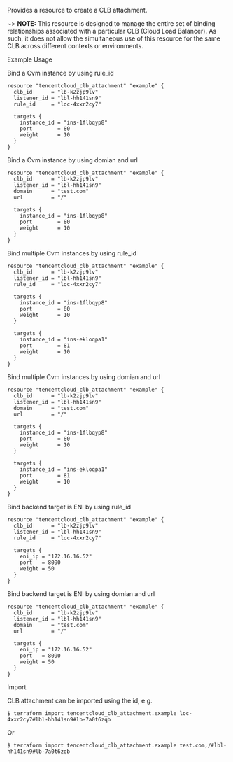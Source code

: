 Provides a resource to create a CLB attachment.

~> **NOTE:** This resource is designed to manage the entire set of binding relationships associated with a particular CLB (Cloud Load Balancer). As such, it does not allow the simultaneous use of this resource for the same CLB across different contexts or environments.

Example Usage

Bind a Cvm instance by using rule_id

```hcl
resource "tencentcloud_clb_attachment" "example" {
  clb_id      = "lb-k2zjp9lv"
  listener_id = "lbl-hh141sn9"
  rule_id     = "loc-4xxr2cy7"

  targets {
    instance_id = "ins-1flbqyp8"
    port        = 80
    weight      = 10
  }
}
```

Bind a Cvm instance by using domian and url

```hcl
resource "tencentcloud_clb_attachment" "example" {
  clb_id      = "lb-k2zjp9lv"
  listener_id = "lbl-hh141sn9"
  domain      = "test.com"
  url         = "/"

  targets {
    instance_id = "ins-1flbqyp8"
    port        = 80
    weight      = 10
  }
}
```

Bind multiple Cvm instances by using rule_id

```hcl
resource "tencentcloud_clb_attachment" "example" {
  clb_id      = "lb-k2zjp9lv"
  listener_id = "lbl-hh141sn9"
  rule_id     = "loc-4xxr2cy7"

  targets {
    instance_id = "ins-1flbqyp8"
    port        = 80
    weight      = 10
  }
  
  targets {
    instance_id = "ins-ekloqpa1"
    port        = 81
    weight      = 10
  }
}
```

Bind multiple Cvm instances by using domian and url

```hcl
resource "tencentcloud_clb_attachment" "example" {
  clb_id      = "lb-k2zjp9lv"
  listener_id = "lbl-hh141sn9"
  domain      = "test.com"
  url         = "/"

  targets {
    instance_id = "ins-1flbqyp8"
    port        = 80
    weight      = 10
  }
  
  targets {
    instance_id = "ins-ekloqpa1"
    port        = 81
    weight      = 10
  }
}
```

Bind backend target is ENI by using rule_id

```hcl
resource "tencentcloud_clb_attachment" "example" {
  clb_id      = "lb-k2zjp9lv"
  listener_id = "lbl-hh141sn9"
  rule_id     = "loc-4xxr2cy7"

  targets {
    eni_ip = "172.16.16.52"
    port   = 8090
    weight = 50
  }
}
```

Bind backend target is ENI by using domian and url

```hcl
resource "tencentcloud_clb_attachment" "example" {
  clb_id      = "lb-k2zjp9lv"
  listener_id = "lbl-hh141sn9"
  domain      = "test.com"
  url         = "/"
  
  targets {
    eni_ip = "172.16.16.52"
    port   = 8090
    weight = 50
  }
}
```

Import

CLB attachment can be imported using the id, e.g.

```
$ terraform import tencentcloud_clb_attachment.example loc-4xxr2cy7#lbl-hh141sn9#lb-7a0t6zqb
```

Or

```
$ terraform import tencentcloud_clb_attachment.example test.com,/#lbl-hh141sn9#lb-7a0t6zqb
```
